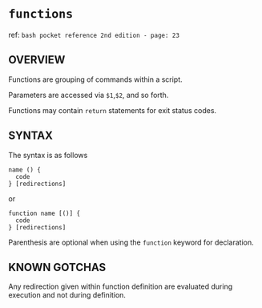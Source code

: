 # `functions`

ref: `bash pocket reference 2nd edition - page: 23`

## OVERVIEW

Functions are grouping of commands within a script.

Parameters are accessed via `$1`,`$2`, and so forth.

Functions may contain `return` statements for exit status codes.

## SYNTAX

The syntax is as follows

```
name () {
  code
} [redirections]
```

or


```
function name [()] {
  code
} [redirections]
```

Parenthesis are optional when using the `function` keyword for declaration.

## KNOWN GOTCHAS

Any redirection given within function definition are evaluated during execution and not during definition.
